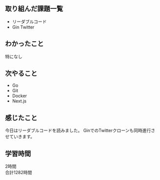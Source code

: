 ## 取り組んだ課題一覧
- リーダブルコード
- Gin Twitter

## わかったこと
特になし

## 次やること
- Go
- Git
- Docker
- Next.js

## 感じたこと
今日はリーダブルコードを読みました。
GinでのTwitterクローンも同時進行させていきます。

## 学習時間
2時間<br />
合計1282時間
